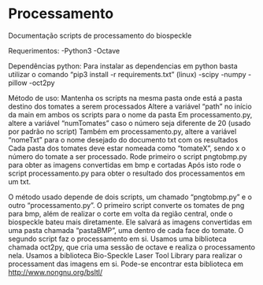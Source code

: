 # Processamento
Documentação scripts de processamento do biospeckle

Requerimentos:
	-Python3
	-Octave 

Dependências python:
Para instalar as dependencias em python basta utilizar o comando “pip3 install -r requirements.txt”  (linux)
	-scipy
	-numpy
	-pillow
	-oct2py


Método de uso:
Mantenha os scripts na mesma pasta onde está a pasta destino dos tomates a serem processados
Altere a variável “path” no início da main em ambos os scripts para o nome da pasta
Em processamento.py, altere a variável “numTomates” caso o número seja diferente de 20 (usado por padrão no script)
Também em processamento.py, altere a variável “nomeTxt” para o nome desejado do documento txt com os resultados
Cada pasta dos tomates deve estar nomeada como “tomateX”, sendo x o número do tomate a ser processado.
Rode primeiro o script pngtobmp.py para obter as imagens convertidas em bmp e cortadas
Após isto rode o script processamento.py para obter o resultado dos processamentos em um txt.

O método usado depende de dois scripts, um chamado “pngtobmp.py” e o outro “processamento.py”. O primeiro script converte os tomates de png para bmp, além de realizar o corte em volta da região central, onde o biospeckle bateu mais diretamente. Ele salvará as imagens convertidas em uma pasta chamada “pastaBMP”, uma dentro de cada face do tomate.
	O segundo script faz o processamento em si. Usamos uma biblioteca chamada oct2py, que cria uma sessão de octave e realiza o processamento nela. Usamos a biblioteca Bio-Speckle Laser Tool Library para realizar o processament das imagens em si. Pode-se encontrar esta biblioteca em http://www.nongnu.org/bsltl/
